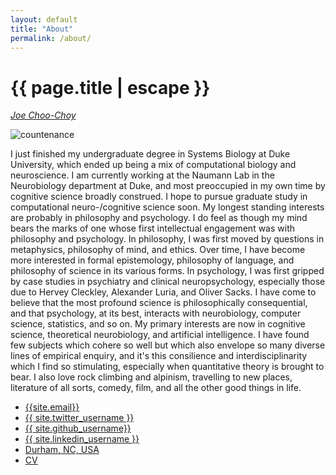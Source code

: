 ```yaml
---
layout: default
title: "About"
permalink: /about/
---
```


<h1 class="mt-5" itemprop="name headline">{{ page.title | escape }}</h1>

<i><a href="https://jchooch.github.io/"> Joe Choo-Choy </a></i>

<!--<script language="javascript" src="change_image.js"></script>-->

<div class="row">
  <div class="col-3">
    <img src="{{site.photo_1}}" class="img-fluid rounded float-left" alt="countenance" id="imgClickAndChange" onclick="changeImage()"/>
  </div>
  <div class="col">
    <p>
    I just finished my undergraduate degree in Systems Biology at Duke University, which ended up being a mix of computational biology and neuroscience. I am currently working at the Naumann Lab in the Neurobiology department at Duke, and most preoccupied in my own time by cognitive science broadly construed. I hope to pursue graduate study in computational neuro-/cognitive science soon. My longest standing interests are probably in philosophy and psychology. I do feel as though my mind bears the marks of one whose first intellectual engagement was with philosophy and psychology. In philosophy, I was first moved by questions in metaphysics, philosophy of mind, and ethics. Over time, I have become more interested in formal epistemology, philosophy of language, and philosophy of science in its various forms. In psychology, I was  first gripped by case studies in psychiatry and clinical neuropsychology, especially those due to Hervey Cleckley, Alexander Luria, and Oliver Sacks. I have come to believe that the most profound science is philosophically consequential, and that psychology, at its best, interacts with neurobiology, computer science, statistics, and so on. My primary interests are now in cognitive science, theoretical neurobiology, and artificial intelligence. I have found few subjects which cohere so well but which also envelope so many diverse lines of empirical enquiry, and it's this consilience and interdisciplinarity which I find so stimulating, especially when quantitative theory is brought to bear. I also love rock climbing and alpinism, travelling to new places, literature of all sorts, comedy, film, and all the other good things in life.
  </p>
  </div>
</div>

<ul class="nav mt-3">
  <li class="nav-item">
    <a class="btn btn-link" href="mailto:{{ site.email }}?subject=Hello" class="btn btn-link"><i class="fas fa-envelope" title="Email"></i> {{site.email}}</a>
  </li>
  <li class="nav-item">
    <a class="btn btn-link" href="https://twitter.com/{{ site.twitter_username }}" class="btn btn-link"><i class="fab fa-fw fa-twitter-square" ></i> {{ site.twitter_username }} </a>
  </li>
  <li class="nav-item">
    <a class="btn btn-link" href="https://github.com/{{ site.github_username }}" class="btn btn-link"><i class="fab fa-fw fa-github" ></i>{{ site.github_username}}</a>
  </li>
  <li class="nav-item">
    <a class="btn btn-link" href="https://www.linkedin.com/in/{{ site.linkedin_username }}" class="btn btn-link"><i class="fab fa-linkedin" ></i> {{ site.linkedin_username }}</a>
  </li>
  <li class="nav-item">
    <a class="nav-link btn btn-link" href="https://en.wikipedia.org/wiki/Durham,_North_Carolina"><i class="fa fa-home"  title="Home"></i> Durham, NC, USA</a>
  </li>
  <li class="nav-item">
    <a class="btn btn-link" href="{{ site.resume }}"><i class="far fa-user-circle"  title="resume"></i> CV</a>
  </li>
</ul>

<!--
<h4 class="mt-5 mb-3">Professional Experience</h4>

<table class="mt-3">
      <tr>
        <td style="min-width:100px"> 0000-0000</td>
        <td> <b> Example experience. </b> </td>
      </tr>
      <tr> <td/> <td>
       Example project.
      </td> </tr>
      <tr> <td/> <td>
      Example project.
      </td> </tr>
      <tr>
        <td style="min-width:100px"> 0000-0000 </td>
        <td> <b>Example experience.</b> </td>
      </tr>
      <tr> <td/> <td>
      Example project.
      </td> </tr>
      <tr> <td/> <td>
      Example project.
      </td> </tr>
</table>
-->

<!--
<h4 class="mt-5 mb-3">Education</h4>

<table class="mt-3">
      <tr>
        <td style="min-width:100px"> 2017-2021 </td>
        <td> <b> Systems Biology B.S., Department of Computer Science, Duke University </b> </td>
      </tr>
      <tr> <td/> <td>
      Apparently it's called "higher education"...! Don't necessarily recommend it.
      </td> </tr>
</table>


<h4 class="mt-5 mb-3">Publications</h4>

|--- ||--- |
|2022||Jacobs et al. <b>Predicting connectivity of motion-processing neurons with recurrent neural networks</b>, <i>COSYNE</i>.|

-->

